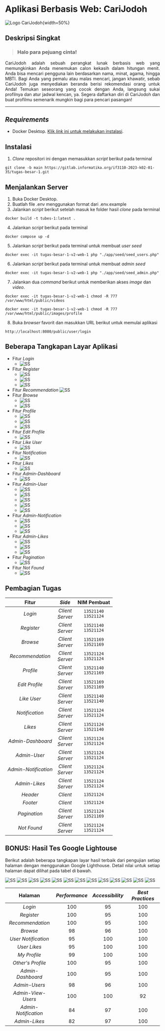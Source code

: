 # Aplikasi Berbasis Web: CariJodoh

![Logo CariJodoh](src/public/images/assets/logo.webp){width=50%}

## Deskripsi Singkat

> <h3>Halo para pejuang cinta!</h3>

<div align="justify">
    <p>CariJodoh adalah sebuah perangkat lunak berbasis web yang memungkinkan Anda menemukan calon kekasih dalam hitungan menit. Anda bisa mencari pengguna lain berdasarkan nama, minat, agama, hingga MBTI. Bagi Anda yang pemalu atau malas mencari, jangan khawatir, sebab CariJodoh juga menyediakan beranda berisi rekomendasi orang untuk Anda! Temukan seseorang yang cocok dengan Anda, langsung sukai profilnya dan atur jadwal kencan, ya. Segera daftarkan diri di CariJodoh dan buat profilmu semenarik mungkin bagi para pencari pasangan!</p>
</div>

---

## _Requirements_

- Docker Desktop. [Klik _link_ ini untuk melakukan instalasi](https://www.docker.com/products/docker-desktop/).

## Instalasi

1. _Clone_ repositori ini dengan memasukkan _script_ berikut pada terminal

```
git clone -b main https://gitlab.informatika.org/if3110-2023-k02-01-35/tugas-besar-1.git
```

## Menjalankan Server

1. Buka Docker Desktop.
2. Buatlah file .env menggunakan format dari .env.example
3. Jalankan _script_ berikut setelah masuk ke folder hasil _clone_ pada terminal

```
docker build -t tubes-1:latest .
```

4. Jalankan _script_ berikut pada terminal

```
docker compose up -d
```

5. Jalankan _script_ berikut pada terminal untuk membuat _user seed_

```
docker exec -it tugas-besar-1-v2-web-1 php "./app/seed/seed_users.php"
```

6. Jalankan _script_ berikut pada terminal untuk membuat _admin seed_

```
docker exec -it tugas-besar-1-v2-web-1 php "./app/seed/seed_admin.php"
```

7. Jalankan dua _command_ berikut untuk memberikan akses _image_ dan _video_.

```
docker exec -it tugas-besar-1-v2-web-1 chmod -R 777 /var/www/html/public/videos
```

```
docker exec -it tugas-besar-1-v2-web-1 chmod -R 777 /var/www/html/public/images/profile
```

8. Buka _browser_ favorit dan masukkan URL berikut untuk memulai aplikasi

```
http://localhost:8080/public/user/login
```

## Beberapa Tangkapan Layar Aplikasi

- Fitur _Login_
  - ![SS](docs/visualisasi/login.JPG)
- Fitur _Register_
  - ![SS](docs/visualisasi/register1.JPG)
  - ![SS](docs/visualisasi/register2.JPG)
  - ![SS](docs/visualisasi/register3.JPG)
- Fitur _Recommendation_
  ![SS](docs/visualisasi/recommendation.JPG)
- Fitur _Browse_
  - ![SS](docs/visualisasi/browse1.JPG)
  - ![SS](docs/visualisasi/browse2.JPG)
- Fitur _Profile_
  - ![SS](docs/visualisasi/myprofile1.JPG)
  - ![SS](docs/visualisasi/myprofile2.JPG)
  - ![SS](docs/visualisasi/othersprofile.JPG)
- Fitur _Edit Profile_
  - ![SS](docs/visualisasi/editprofile.JPG)
- Fitur _Like User_
  - ![SS](docs/visualisasi/likeuser.JPG)
- Fitur _Notification_
  - ![SS](docs/visualisasi/notification.JPG)
- Fitur _Likes_
  - ![SS](docs/visualisasi/likes.JPG)
- Fitur _Admin-Dashboard_
  - ![SS](docs/visualisasi/admin-dashboard.JPG)
- Fitur _Admin-User_
  - ![SS](docs/visualisasi/admin-user.JPG)
  - ![SS](docs/visualisasi/admin-add-user.JPG)
  - ![SS](docs/visualisasi/admin-view-user.JPG)
  - ![SS](docs/visualisasi/admin-edit-user.JPG)
  - ![SS](docs/visualisasi/admin-delete-user.JPG)
- Fitur _Admin-Notification_
  - ![SS](docs/visualisasi/admin-notification.JPG)
  - ![SS](docs/visualisasi/admin-notification2.JPG)
  - ![SS](docs/visualisasi/admin-delete-notification.JPG)
- Fitur _Admin-Likes_
  - ![SS](docs/visualisasi/admin-likes.JPG)
  - ![SS](docs/visualisasi/admin-likes2.JPG)
  - ![SS](docs/visualisasi/admin-delete-likes.JPG)
- Fitur _Pagination_
  - ![SS](docs/visualisasi/pagination.JPG)
- Fitur _Not Found_
  - ![SS](docs/visualisasi/notfound.JPG)

## Pembagian Tugas

|        Fitur         |        _Side_        |       NIM Pembuat        |
| :------------------: | :------------------: | :----------------------: |
|       _Login_        | _Client_<br>_Server_ | `13521140`<br>`13521124` |
|      _Register_      | _Client_<br>_Server_ | `13521140`<br>`13521124` |
|       _Browse_       | _Client_<br>_Server_ | `13521169`<br>`13521169` |
|   _Recommendation_   | _Client_<br>_Server_ | `13521124`<br>`13521124` |
|      _Profile_       | _Client_<br>_Server_ | `13521140`<br>`13521169` |
|    _Edit Profile_    | _Client_<br>_Server_ | `13521169`<br>`13521169` |
|     _Like User_      | _Client_<br>_Server_ | `13521140`<br>`13521140` |
|    _Notification_    | _Client_<br>_Server_ | `13521124`<br>`13521124` |
|       _Likes_        | _Client_<br>_Server_ | `13521124`<br>`13521140` |
|  _Admin-Dashboard_   | _Client_<br>_Server_ | `13521124`<br>`13521124` |
|     _Admin-User_     | _Client_<br>_Server_ | `13521124`<br>`13521124` |
| _Admin-Notification_ | _Client_<br>_Server_ | `13521124`<br>`13521124` |
|    _Admin-Likes_     | _Client_<br>_Server_ | `13521124`<br>`13521124` |
|       _Header_       |       _Client_       |        `13521124`        |
|       _Footer_       |       _Client_       |        `13521124`        |
|     _Pagination_     | _Client_<br>_Server_ | `13521124`<br>`13521169` |
|     _Not Found_      | _Client_<br>_Server_ | `13521124`<br>`13521124` |

## BONUS: Hasil Tes Google Lightouse

<div align="justify">
    <p>Berikut adalah beberapa tangkapan layar hasil terbaik dari pengujian setiap halaman dengan menggunakan Google Lighthouse. Detail nilai untuk setiap halaman dapat dilihat pada tabel di bawah.</p>
</div>

![SS](docs/lighthouse/login.png)
![SS](docs/lighthouse/register.png)
![SS](docs/lighthouse/recommendation.png)
![SS](docs/lighthouse/browse.png)
![SS](docs/lighthouse/user-notification.png)
![SS](docs/lighthouse/user-likes.png)
![SS](docs/lighthouse/my-profile.png)
![SS](docs/lighthouse/view-profile.png)
![SS](docs/lighthouse/admin-dashboard.png)
![SS](docs/lighthouse/admin-users.png)
![SS](docs/lighthouse/admin-view-user.png)
![SS](docs/lighthouse/admin-notification.png)
![SS](docs/lighthouse/admin-likes.png)

|       Halaman        | _Performance_ | _Accessibility_ | _Best Practices_ |
| :------------------: | :-----------: | :-------------: | :--------------: |
|       _Login_        |      100      |       95        |       100        |
|      _Register_      |      100      |       95        |       100        |
|   _Recommendation_   |      100      |       95        |       100        |
|       _Browse_       |      98       |       96        |       100        |
| _User Notification_  |      95       |       100       |       100        |
|     _User Likes_     |      95       |       100       |       100        |
|     _My Profile_     |      99       |       100       |       100        |
|  _Other's Profile_   |      100      |       95        |       100        |
|  _Admin-Dashboard_   |      100      |       95        |       100        |
|    _Admin-Users_     |      98       |       96        |       100        |
|  _Admin-View-Users_  |      100      |       100       |        92        |
| _Admin-Notification_ |      84       |       97        |       100        |
|    _Admin-Likes_     |      82       |       97        |       100        |
